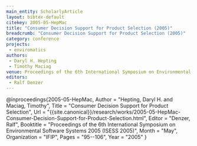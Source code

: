 ```yaml
---
main_entity: ScholarlyArticle
layout: bibtex-default
citekey: 2005-05-HepMac
title: "Consumer Decision Support for Product Selection (2005)"
breadcrumb: "Consumer Decision Support for Product Selection (2005)"
category: conference
projects:
 - enviromatics
authors:
 - Daryl H. Hepting
 - Timothy Maciag
venue: Proceedings of the 6th International Symposium on Environmental Software Systems 2005  ISESS 2005 
editors:
 - Ralf Denzer
---
```

@inproceedings{2005-05-HepMac,
	Author =  "Hepting, Daryl H. and Maciag, Timothy",
	Title =  "Consumer Decision Support for Product Selection",
	Url = \"{{site.canonical}}/research/works/2005-05-HepMac-Consumer-Decision-Support-for-Product-Selection.html\",
	Editor =  "Denzer, Ralf",
	Booktitle =  "Proceedings of the 6th International Symposium on Environmental Software Systems 2005 (ISESS 2005)",
	Month =  "May",
	Organization =  "IFIP",
	Pages =  "95--106",
	Year =  "2005"
}
